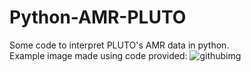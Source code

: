 # Python-AMR-PLUTO
Some code to interpret PLUTO's AMR data in python.  
Example image made using code provided:
![githubimg](https://user-images.githubusercontent.com/51052495/58387302-d13e6180-800c-11e9-87eb-5b6c5b986010.png)
